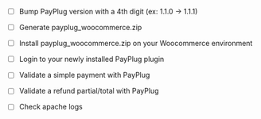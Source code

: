 - [ ] Bump PayPlug version with a 4th digit (ex: 1.1.0 -> 1.1.1)
- [ ] Generate payplug_woocommerce.zip
- [ ] Install payplug_woocommerce.zip on your Woocommerce environment
- [ ] Login to your newly installed PayPlug plugin
- [ ] Validate a simple payment with PayPlug
- [ ] Validate a refund partial/total with PayPlug
- [ ] Check apache logs

